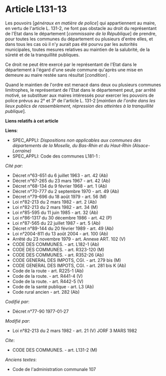 # Article L131-13

Les pouvoirs [*généraux en matière de police*] qui appartiennent au maire, en vertu de l'article L. 131-2, ne font pas
obstacle au droit du représentant de l'Etat dans le département [*commissaire de la République*] de prendre, pour toutes les
communes du département ou plusieurs d'entre elles, et dans tous les cas où il n'y aurait pas été pourvu par les autorités
municipales, toutes mesures relatives au maintien de la salubrité, de la sûreté et de la tranquillité publiques.

Ce droit ne peut être exercé par le représentant de l'Etat dans le département à l'égard d'une seule commune qu'après une
mise en demeure au maire restée sans résultat [*condition*] .

Quand le maintien de l'ordre est menacé dans deux ou plusieurs communes limitrophes, le représentant de l'Etat dans le
département peut, par arrêté motivé, se substituer aux maires intéressés pour exercer les pouvoirs de police prévus au 2° et
3° de l'article L. 131-2 [*maintien de l'ordre dans les lieux publics de rassemblement, répression des atteintes à la
tranquillité publique*].

**Liens relatifs à cet article**

**Liens**:

  - SPEC_APPLI: *Dispositions non applicables aux communes des départements de la Moselle, du Bas-Rhin et du Haut-Rhin (Alsace-Lorraine)*
  - SPEC_APPLI: Code des communes L181-1 :

_Cité par_:

  - Décret n°63-651 du 6 juillet 1963 - art. 42 (Ab)
  - Décret n°67-265 du 23 mars 1967 - art. 42 (Ab)
  - Décret n°68-134 du 9 février 1968 - art. 1 (Ab)
  - Décret n°70-777 du 2 septembre 1970 - art. 49 (Ab)
  - Décret n°79-696 du 18 août 1979 - art. 56 (M)
  - Loi n°82-213 du 2 mars 1982 - art. 2 (Ab)
  - Loi n°82-213 du 2 mars 1982 - art. 34 (M)
  - Loi n°85-595 du 11 juin 1985 - art. 32 (Ab)
  - Loi n°86-1317 du 30 décembre 1986 - art. 42 (P)
  - Loi n°87-565 du 22 juillet 1987 - art. 5 (Ab)
  - Décret n°89-144 du 20 février 1989 - art. 49 (Ab)
  - Loi n°2004-811 du 13 août 2004 - art. 100 (Ab)
  - Arrêté du 23 novembre 1979 - art. Annexe ART. 102 (V)
  - CODE DES COMMUNES. - art. L182-1 (Ab)
  - CODE DES COMMUNES. - art. R323-120 (M)
  - CODE DES COMMUNES. - art. R352-26 (Ab)
  - CODE GENERAL DES IMPOTS, CGI. - art. 279 bis (M)
  - CODE GENERAL DES IMPOTS, CGI. - art. 281 bis K (Ab)
  - Code de la route - art. R225-1 (Ab)
  - Code de la route. - art. R441-4 (V)
  - Code de la route. - art. R442-5 (V)
  - Code de la santé publique - art. L3 (Ab)
  - Code rural ancien - art. 282 (Ab)

_Codifié par_:

  - Décret n°77-90 1977-01-27

_Modifié par_:

  - Loi n°82-213 du 2 mars 1982 - art. 21 (V) JORF 3 MARS 1982

_Cite_:

  - CODE DES COMMUNES. - art. L131-2 (M)

_Anciens textes_:

  - Code de l'administration communale 107
